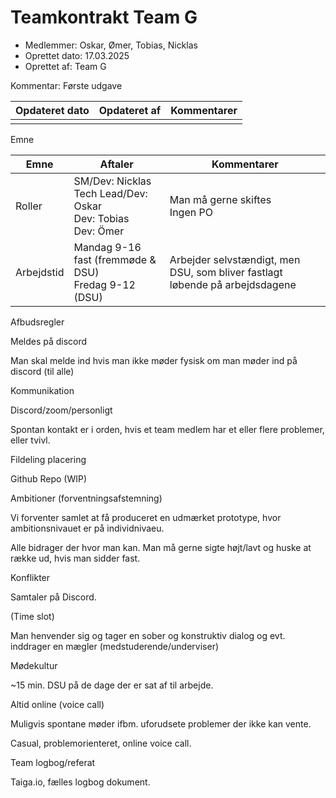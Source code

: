 # Teamkontrakt Team G

 - Medlemmer: Oskar, Ømer, Tobias, Nicklas
 - Oprettet dato: 17.03.2025
 - Oprettet af: Team G


Kommentar: Første udgave

|Opdateret dato|Opdateret af|Kommentarer|
|---|---|---|
||||

Emne

|Emne|Aftaler|Kommentarer|
|---|---|---|
|Roller|SM/Dev: Nicklas<br>Tech Lead/Dev: Oskar<br>Dev: Tobias<br>Dev: Ömer|Man må gerne skiftes<br>Ingen PO|
|Arbejdstid|Mandag 9-16 fast (fremmøde & DSU)<br>Fredag 9-12 (DSU)|Arbejder selvstændigt, men DSU, som bliver fastlagt løbende på arbejdsdagene|




Afbudsregler


Meldes på discord


Man skal melde ind hvis man ikke møder fysisk om man møder ind på discord (til alle)

Kommunikation


Discord/zoom/personligt


Spontan kontakt er i orden, hvis et team medlem har et eller flere problemer, eller tvivl.

Fildeling placering


Github Repo (WIP)




Ambitioner (forventningsafstemning)


Vi forventer samlet at få produceret en udmærket prototype, hvor ambitionsnivauet er på individnivaeu.


Alle bidrager der hvor man kan. Man må gerne sigte højt/lavt og huske at række ud, hvis man sidder fast.

Konflikter


Samtaler på Discord.



(Time slot)


Man henvender sig og tager en sober og konstruktiv dialog og evt. inddrager en mægler (medstuderende/underviser)

Mødekultur


~15 min. DSU på de dage der er sat af til arbejde.

Altid online (voice call)

Muligvis spontane møder ifbm. uforudsete problemer der ikke kan vente.


Casual, problemorienteret, online voice call.

Team logbog/referat


Taiga.io, fælles logbog dokument.





